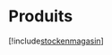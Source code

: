 # Produits

[!include[stockenmagasin](produits.stockenmagasin.autogen.md)]



















































































































































